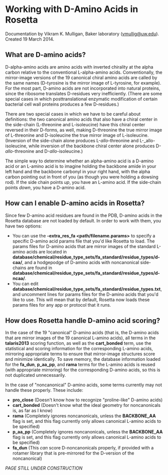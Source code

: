 # Working with D-Amino Acids in Rosetta
Documentation by Vikram K. Mulligan, Baker laboratory (vmullig@uw.edu).  Created 19 March 2014.

## What are D-amino acids?
D-alpha-amino acids are amino acids with inverted chirality at the alpha carbon relative to the conventional L-alpha-amino acids.  Conventionally, the mirror-image versions of the 19 canonical chiral amino acids are called by the same names (D-tyrosine is the mirror image of L-tyrosine, for example).  For the most part, D-amino acids are not incorporated into natural proteins, since the ribosome translates D-residues very inefficiently.  (There are some special cases in which posttranslational enzymatic modification of certain bacterial cell wall proteins produces a few D-residues.)

There are two special cases in which we have to be careful about definitions: the two canonical amino acids that also have a chiral center in the side-chain (L-threonine and L-isoleucine) have this chiral center reversed in their D-forms, as well, making D-threonine the true mirror image of L-threonine and D-isoleucine the true mirror image of L-isoleucine.  (Inversion of the side-chain alone produces L-_allo_-threonine and L-_allo-isoleucine, while inversion of the backbone chiral center alone produces D-_allo_-threonine and D-_allo_-isoleucine.)

The simple way to determine whether an alpha-amino acid is a D-amino acid or an L-amino acid is to imagine holding the backbone amide in your left hand and the backbone carbonyl in your right hand, with the alpha carbon pointing out in front of you (as though you were holding a dowsing rod).  If the side chain points _up_, you have an L-amino acid.  If the side-chain points _down_, you have a D-amino acid.

## How can I enable D-amino acids in Rosetta?
Since few D-amino acid residues are found in the PDB, D-amino acids in the Rosetta database are not loaded by default.  In order to work with them, you have two options:
* You can use the **-extra_res_fa <path/filename.params>** to specify a specific D-amino acid params file that you'd like Rosetta to load.  The params files for D-amino acids that are mirror images of the standard L-amino acids are located in **database/chemical/residue_type_sets/fa_standard/residue_types/d-caa/**, and a hodgepodge of D-amino acids with noncanonical side-chains are found in **database/chemical/residue_type_sets/fa_standard/residue_types/d-ncaa/**.
* You can edit **database/chemical/residue_type_sets/fa_standard/residue_types.txt**, and uncomment lines for params files for the D-amino acids that you'd like to use.  This will mean that by default, Rosetta now loads these params files for any app or protocol that it runs.

## How does Rosetta handle D-amino acid scoring?
In the case of the 19 "canonical" D-amino acids (that is, the D-amino acids that are mirror images of the 19 canonical L-amino acids), all terms in the **talaris2013** scoring function, as well as the **cart_bonded** term, use the statistical and scoring information for the corresponding L-amino acids, mirroring appropriate terms to ensure that mirror-image structures score and minimize identically.  To save memory, the database information loaded for the **fa_dun**, **p_aa_pp**, and **rama** terms for the L-amino acids is reused (with appropriate mirroring) for the corresponding D-amino acids, so this is not duplicated unnecessarily.

In the case of "noncanonical" D-amino acids, some terms currently may not handle these properly.  These include:
* **pro_close** (Doesn't know how to recognize "proline-like" D-amino acids)
* **cart_bonded** (Doesn't know what the ideal geometry for noncanonicals is, as far as I know)
* **rama** (Completely ignores noncanonicals, unless the **BACKBONE_AA** flag is set, and this flag currently only allows canonical L-amino acids to be specified)
* **p_aa_pp** (Completely ignores noncanonicals, unless the **BACKBONE_AA** flag is set, and this flag currently only allows canonical L-amino acids to be specified)
* **fa_dun** (This _can_ score D-noncanonicals properly, if provided with a rotamer library that is pre-mirrored for the D-version of the noncanonical)

_PAGE STILL UNDER CONSTRUCTION_